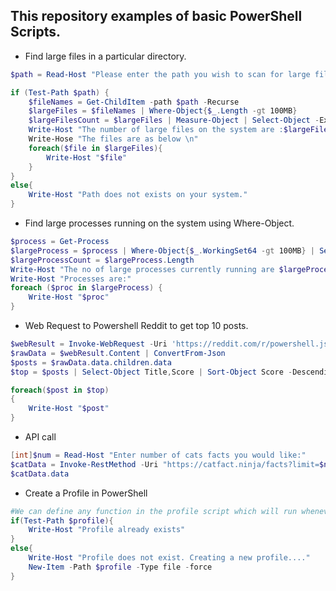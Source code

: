 ## This repository examples of basic PowerShell Scripts.

* Find large files in a particular directory.

```PowerShell
$path = Read-Host "Please enter the path you wish to scan for large files."

if (Test-Path $path) {
    $fileNames = Get-ChildItem -path $path -Recurse
    $largeFiles = $fileNames | Where-Object{$_.Length -gt 100MB}
    $largeFilesCount = $largeFiles | Measure-Object | Select-Object -ExpandProperty Count
    Write-Host "The number of large files on the system are :$largeFilesCount"
    Write-Hose "The files are as below \n"
    foreach($file in $largeFiles){
        Write-Host "$file"
    } 
}
else{
    Write-Host "Path does not exists on your system."
}
```

* Find large processes running on the system using Where-Object.

```PowerShell
$process = Get-Process
$largeProcess = $process | Where-Object{$_.WorkingSet64 -gt 100MB} | Select-Object Name, CPU, WorkingSet64
$largeProcessCount = $largeProcess.Length
Write-Host "The no of large processes currently running are $largeProcessCount"
Write-Host "Processes are:"
foreach ($proc in $largeProcess) {
    Write-Host "$proc"
}
```

* Web Request to Powershell Reddit to get top 10 posts.

```PowerShell
$webResult = Invoke-WebRequest -Uri 'https://reddit.com/r/powershell.json'
$rawData = $webResult.Content | ConvertFrom-Json
$posts = $rawData.data.children.data
$top = $posts | Select-Object Title,Score | Sort-Object Score -Descending | Select-Object -First 10   

foreach($post in $top)
{
    Write-Host "$post"
}
```

* API call

```PowerShell
[int]$num = Read-Host "Enter number of cats facts you would like:"
$catData = Invoke-RestMethod -Uri "https://catfact.ninja/facts?limit=$num&max_length=140"
$catData.data
```

* Create a Profile in PowerShell

```PowerShell
#We can define any function in the profile script which will run whenever we open powershell.
if(Test-Path $profile){
    Write-Host "Profile already exists"
}
else{
    Write-Host "Profile does not exist. Creating a new profile...."
    New-Item -Path $profile -Type file -force
}
```